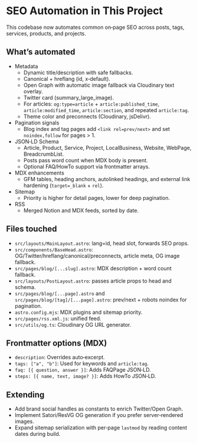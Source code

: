 # SEO Automation in This Project

This codebase now automates common on‑page SEO across posts, tags, services, products, and projects.

## What’s automated
- Metadata
  - Dynamic title/description with safe fallbacks.
  - Canonical + hreflang (id, x‑default).
  - Open Graph with automatic image fallback via Cloudinary text overlay.
  - Twitter card (summary_large_image).
  - For articles: `og:type=article` + `article:published_time`, `article:modified_time`, `article:section`, and repeated `article:tag`.
  - Theme color and preconnects (Cloudinary, jsDelivr).
- Pagination signals
  - Blog index and tag pages add `<link rel=prev/next>` and set `noindex,follow` for pages > 1.
- JSON‑LD Schema
  - Article, Product, Service, Project, LocalBusiness, Website, WebPage, BreadcrumbList.
  - Posts pass word count when MDX body is present.
  - Optional FAQ/HowTo support via frontmatter arrays.
- MDX enhancements
  - GFM tables, heading anchors, autolinked headings, and external link hardening (`target=_blank` + `rel`).
- Sitemap
  - Priority is higher for detail pages, lower for deep pagination.
- RSS
  - Merged Notion and MDX feeds, sorted by date.

## Files touched
- `src/layouts/MainLayout.astro`: lang=id, head slot, forwards SEO props.
- `src/components/BaseHead.astro`: OG/Twitter/hreflang/canonical/preconnects, article meta, OG image fallback.
- `src/pages/blog/[...slug].astro`: MDX description + word count fallback.
- `src/layouts/PostLayout.astro`: passes article props to head and schema.
- `src/pages/blog/[...page].astro` and `src/pages/blog/[tag]/[...page].astro`: prev/next + robots noindex for pagination.
- `astro.config.mjs`: MDX plugins and sitemap priority.
- `src/pages/rss.xml.js`: unified feed.
- `src/utils/og.ts`: Cloudinary OG URL generator.

## Frontmatter options (MDX)
- `description`: Overrides auto‑excerpt.
- `tags: ["a", "b"]`: Used for keywords and `article:tag`.
- `faq: [{ question, answer }]`: Adds FAQPage JSON‑LD.
- `steps: [{ name, text, image? }]`: Adds HowTo JSON‑LD.

## Extending
- Add brand social handles as constants to enrich Twitter/Open Graph.
- Implement Satori/ResVG OG generation if you prefer server‑rendered images.
- Expand sitemap serialization with per‑page `lastmod` by reading content dates during build.